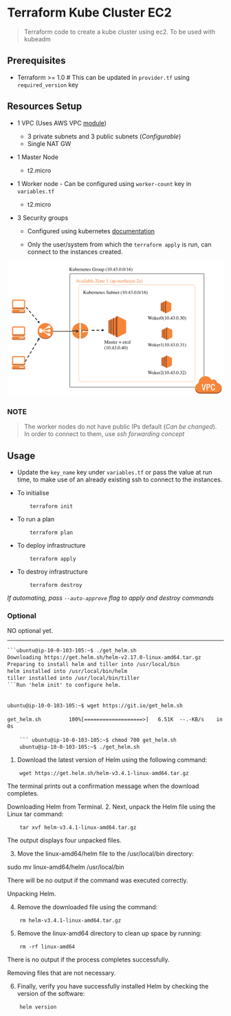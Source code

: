 # Terraform Kube Cluster EC2

> Terraform code to create a kube cluster using ec2.
> To be used with kubeadm 


## Prerequisites

- Terraform >= 1.0 # This can be updated in `provider.tf` using `required_version` key

## Resources Setup

- 1 VPC  (Uses AWS VPC [module](https://registry.terraform.io/modules/terraform-aws-modules/vpc/aws/latest))
  - 3 private subnets and 3 public subnets (*Configurable*)
  - Single NAT GW

- 1 Master Node
  - t2.micro

- 1 Worker node - Can be configured using `worker-count` key in `variables.tf`
  - t2.micro  

- 3 Security groups
  - Configured using kubernetes [documentation](https://kubernetes.io/docs/setup/production-environment/tools/kubeadm/install-kubeadm/#check-required-ports)
  
  - Only the user/system from which the `terraform apply` is run, can connect to the instances created. 


![design diagram](https://github.com/graykode/aws-kubeadm-terraform/blob/master/aws.png)

### NOTE

> The worker nodes do not have public IPs default (*Can be changed*).  
> In order to connect to them, use *ssh forwarding concept*

## Usage

- Update the `key_name` key under `variables.tf` or pass the value at run time, to make use of an already existing ssh to connect to the instances.


- To initialise
    ```shell
        terraform init
    ```

- To run a plan
    ```shell
        terraform plan
    ```

- To deploy infrastructure 
    ```shell
        terraform apply
    ```

- To destroy infrastructure 
    ```shell
        terraform destroy
    ```

*If automating, pass `--auto-approve` flag to apply and destroy commands*

### Optional
NO optional yet.


****
```helm install
```ubuntu@ip-10-0-103-105:~$ ./get_helm.sh 
Downloading https://get.helm.sh/helm-v2.17.0-linux-amd64.tar.gz
Preparing to install helm and tiller into /usr/local/bin
helm installed into /usr/local/bin/helm
tiller installed into /usr/local/bin/tiller
```Run 'helm init' to configure helm.


ubuntu@ip-10-0-103-105:~$ wget https://git.io/get_helm.sh

get_helm.sh         100%[===================>]   6.51K  --.-KB/s    in 0s      

    ``` ubuntu@ip-10-0-103-105:~$ chmod 700 get_helm.sh 
    ubuntu@ip-10-0-103-105:~$ ./get_helm.sh
```

1. Download the latest version of Helm using the following command:

```
    wget https://get.helm.sh/helm-v3.4.1-linux-amd64.tar.gz

```
The terminal prints out a confirmation message when the download completes.

Downloading Helm from Terminal.
2. Next, unpack the Helm file using the Linux tar command:

```
    tar xvf helm-v3.4.1-linux-amd64.tar.gz
```
The output displays four unpacked files.

3. Move the linux-amd64/helm file to the /usr/local/bin directory:

sudo mv linux-amd64/helm /usr/local/bin

There will be no output if the command was executed correctly.

Unpacking Helm.

4. Remove the downloaded file using the command:

```
    rm helm-v3.4.1-linux-amd64.tar.gz
```
5. Remove the linux-amd64 directory to clean up space by running:

```
    rm -rf linux-amd64
```
There is no output if the process completes successfully.

Removing files that are not necessary. 

6. Finally, verify you have successfully installed Helm by checking the version of the software:

```
    helm version
```